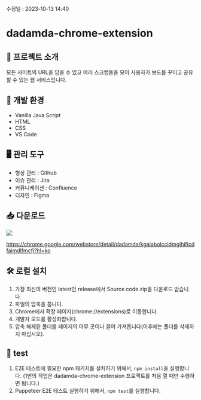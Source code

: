 수정일 : 2023-10-13 14:40

# dadamda-chrome-extension

## 📰 프로젝트 소개
모든 사이트의 URL을 담을 수 있고 여러 스크랩들을 모아 사용자가 보드를 꾸미고 공유할 수 있는 웹 서비스입니다.

## 🐳 개발 환경
- Vanilla Java Script
- HTML
- CSS
- VS Code

## 🖥️ 관리 도구
- 형상 관리 : Github
- 이슈 관리 : Jira
- 커뮤니케이션 : Confluence
- 디자인 : Figma

## 📥 다운로드
<img src="https://github.com/SWM-team-forever/dadamda-chrome-extension/assets/75533232/bb923d90-dd7b-4925-a7f1-8c76b8c7f0ab">

https://chrome.google.com/webstore/detail/dadamda/kgaiabolccidmgihificdfaimdlfmcfj?hl=ko

## 🛠️ 로컬 설치
1. 가장 최신의 버전인 latest인 release에서 Source code.zip을 다운로드 받습니다.
2. 파일의 압축을 풉니다.
3. Chrome에서 확장 페이지(chrome://extensions)로 이동합니다.
4. 개발자 모드를 활성화합니다.
5. 압축 해제된 폴더를 페이지의 아무 곳이나 끌어 가져옵니다(이후에는 폴더를 삭제하지 마십시오).

## 🔧 test
1. E2E 테스트에 필요한 npm 패키지를 설치하기 위해서, `npm install`을 실행합니다.
(1번의 작업은 dadamda-chrome-extension 프로젝트를 처음 열 때만 수행하면 됩니다.)
2. Puppeteer E2E 테스트 실행하기 위해서, `npm test`를 실행합니다.
